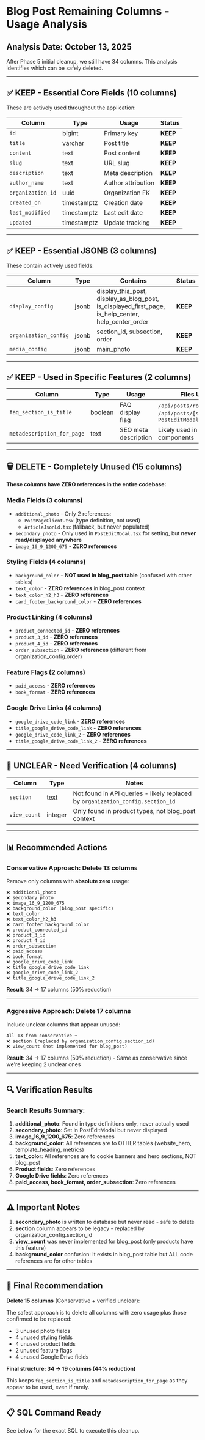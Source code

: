 # Blog Post Remaining Columns - Usage Analysis

## Analysis Date: October 13, 2025

After Phase 5 initial cleanup, we still have 34 columns. This analysis identifies which can be safely deleted.

---

## ✅ KEEP - Essential Core Fields (10 columns)

These are actively used throughout the application:

| Column | Type | Usage | Status |
|--------|------|-------|--------|
| `id` | bigint | Primary key | **KEEP** |
| `title` | varchar | Post title | **KEEP** |
| `content` | text | Post content | **KEEP** |
| `slug` | text | URL slug | **KEEP** |
| `description` | text | Meta description | **KEEP** |
| `author_name` | text | Author attribution | **KEEP** |
| `organization_id` | uuid | Organization FK | **KEEP** |
| `created_on` | timestamptz | Creation date | **KEEP** |
| `last_modified` | timestamptz | Last edit date | **KEEP** |
| `updated` | timestamptz | Update tracking | **KEEP** |

---

## ✅ KEEP - Essential JSONB (3 columns)

These contain actively used fields:

| Column | Type | Contains | Status |
|--------|------|----------|--------|
| `display_config` | jsonb | display_this_post, display_as_blog_post, is_displayed_first_page, is_help_center, help_center_order | **KEEP** |
| `organization_config` | jsonb | section_id, subsection, order | **KEEP** |
| `media_config` | jsonb | main_photo | **KEEP** |

---

## ✅ KEEP - Used in Specific Features (2 columns)

| Column | Type | Usage | Files Using It |
|--------|------|-------|----------------|
| `faq_section_is_title` | boolean | FAQ display flag | `/api/posts/route.ts`, `/api/posts/[slug]/route.ts`, `PostEditModal.tsx` |
| `metadescription_for_page` | text | SEO meta description | Likely used in SEO components |

---

## 🗑️ DELETE - Completely Unused (15 columns)

**These columns have ZERO references in the entire codebase:**

### Media Fields (3 columns)
- `additional_photo` - Only 2 references:
  - `PostPageClient.tsx` (type definition, not used)
  - `ArticleJsonLd.tsx` (fallback, but never populated)
- `secondary_photo` - Only used in `PostEditModal.tsx` for setting, but **never read/displayed anywhere**
- `image_16_9_1200_675` - **ZERO references**

### Styling Fields (4 columns)
- `background_color` - **NOT used in blog_post table** (confused with other tables)
- `text_color` - **ZERO references** in blog_post context
- `text_color_h2_h3` - **ZERO references**
- `card_footer_background_color` - **ZERO references**

### Product Linking (4 columns)
- `product_connected_id` - **ZERO references**
- `product_3_id` - **ZERO references**
- `product_4_id` - **ZERO references**
- `order_subsection` - **ZERO references** (different from organization_config.order)

### Feature Flags (2 columns)
- `paid_access` - **ZERO references**
- `book_format` - **ZERO references**

### Google Drive Links (4 columns)
- `google_drive_code_link` - **ZERO references**
- `title_google_drive_code_link` - **ZERO references**
- `google_drive_code_link_2` - **ZERO references**
- `title_google_drive_code_link_2` - **ZERO references**

---

## 🤔 UNCLEAR - Need Verification (4 columns)

| Column | Type | Notes |
|--------|------|-------|
| `section` | text | Not found in API queries - likely replaced by `organization_config.section_id` |
| `view_count` | integer | Only found in product types, not blog_post context |

---

## 📊 Recommended Actions

### Conservative Approach: Delete 13 columns
Remove only columns with **absolute zero** usage:

```
❌ additional_photo
❌ secondary_photo  
❌ image_16_9_1200_675
❌ background_color (blog_post specific)
❌ text_color
❌ text_color_h2_h3
❌ card_footer_background_color
❌ product_connected_id
❌ product_3_id
❌ product_4_id
❌ order_subsection
❌ paid_access
❌ book_format
❌ google_drive_code_link
❌ title_google_drive_code_link
❌ google_drive_code_link_2
❌ title_google_drive_code_link_2
```

**Result**: 34 → 17 columns (50% reduction)

---

### Aggressive Approach: Delete 17 columns
Include unclear columns that appear unused:

```
All 13 from conservative +
❌ section (replaced by organization_config.section_id)
❌ view_count (not implemented for blog_post)
```

**Result**: 34 → 17 columns (50% reduction) - Same as conservative since we're keeping 2 unclear ones

---

## 🔍 Verification Results

### Search Results Summary:
1. **additional_photo**: Found in type definitions only, never actually used
2. **secondary_photo**: Set in PostEditModal but never displayed
3. **image_16_9_1200_675**: Zero references
4. **background_color**: All references are to OTHER tables (website_hero, template_heading, metrics)
5. **text_color**: All references are to cookie banners and hero sections, NOT blog_post
6. **Product fields**: Zero references
7. **Google Drive fields**: Zero references
8. **paid_access, book_format, order_subsection**: Zero references

---

## ⚠️ Important Notes

1. **secondary_photo** is written to database but never read - safe to delete
2. **section** column appears to be legacy - replaced by organization_config.section_id
3. **view_count** was never implemented for blog_post (only products have this feature)
4. **background_color** confusion: It exists in blog_post table but ALL code references are for other tables

---

## 🎯 Final Recommendation

**Delete 15 columns** (Conservative + verified unclear):

The safest approach is to delete all columns with zero usage plus those confirmed to be replaced:

- 3 unused photo fields
- 4 unused styling fields  
- 4 unused product fields
- 2 unused feature flags
- 4 unused Google Drive fields

**Final structure: 34 → 19 columns (44% reduction)**

This keeps `faq_section_is_title` and `metadescription_for_page` as they appear to be used, even if rarely.

---

## 📋 SQL Command Ready

See below for the exact SQL to execute this cleanup.
